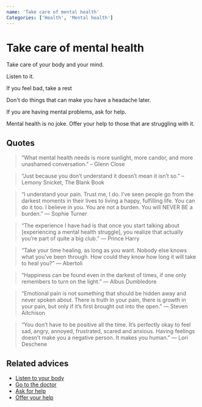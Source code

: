```yaml
---
name: 'Take care of mental health'
Categories: ['Health', 'Mental health']
---
```

# Take care of mental health

Take care of your body and your mind.

Listen to it.

If you feel bad, take a rest

Don't do things that can make you have a headache later.

If you are having mental problems, ask for help.

Mental health is no joke. Offer your help to those that are struggling with it.

## Quotes

> “What mental health needs is more sunlight, more candor, and more unashamed conversation.” – Glenn Close

> “Just because you don’t understand it doesn’t mean it isn’t so.” – Lemony Snicket, The Blank Book

> “I understand your pain. Trust me, I do. I’ve seen people go from the darkest moments in their lives to living a happy, fulfilling life. You can do it too. I believe in you. You are not a burden. You will NEVER BE a burden.” — Sophie Turner

> “The experience I have had is that once you start talking about [experiencing a mental health struggle], you realize that actually you’re part of quite a big club.” — Prince Harry

> “Take your time healing, as long as you want. Nobody else knows what you’ve been through. How could they know how long it will take to heal you?” — Abertoli

> “Happiness can be found even in the darkest of times, if one only remembers to turn on the light.” — Albus Dumbledore

> “Emotional pain is not something that should be hidden away and never spoken about. There is truth in your pain, there is growth in your pain, but only if it’s first brought out into the open.” — Steven Aitchison

> “You don’t have to be positive all the time. It’s perfectly okay to feel sad, angry, annoyed, frustrated, scared and anxious. Having feelings doesn’t make you a negative person. It makes you human.” — Lori Deschene

## Related advices

- [Listen to your body](../Listen%20to%20your%20body/index.md)
- [Go to the doctor](../Go%20to%20the%20doctor/index.md)
- [Ask for help](../Ask%20for%20help/index.md)
- [Offer your help](../Offer%20your%20help/index.md)